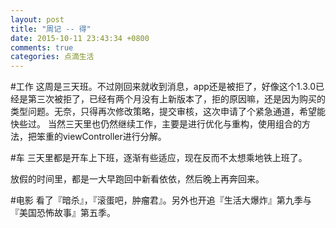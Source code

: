 ```yaml
---
layout: post
title: "周记 -- 得"
date: 2015-10-11 23:43:34 +0800
comments: true
categories: 点滴生活
---
```

#工作
这周是三天班。不过刚回来就收到消息，app还是被拒了，好像这个1.3.0已经是第三次被拒了，已经有两个月没有上新版本了，拒的原因嘛，还是因为购买的类型问题。无奈，只得再次修改策略，提交审核，这次申请了个紧急通道，希望能快些过。
当然三天里也仍然继续工作，主要是进行优化与重构，使用组合的方法，把笨重的viewController进行分解。

#车
三天里都是开车上下班，逐渐有些适应，现在反而不太想乘地铁上班了。

放假的时间里，都是一大早跑回中新看依依，然后晚上再奔回来。

#电影
看了『暗杀』，『滚蛋吧，肿瘤君』。另外也开追『生活大爆炸』第九季与『美国恐怖故事』第五季。
